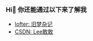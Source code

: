 <!--
 * @Description: Do not edit
 * @Version: 1.0.0
 * @Author: xiaona.li
 * @Date: 2023-01-09 15:45:51
 * @LastEditors: xiaona.li
 * @LastEditTime: 2023-01-09 16:21:44
-->
### Hi👋 你还能通过以下来了解我

- [lofter: 旧梦杂记](https://monkeydxn.lofter.com)
- [CSDN: Lee敢敢](https://blog.csdn.net/qq_47000934)

<!--
**MonkeyDxn/MonkeyDxn** is a ✨ _special_ ✨ repository because its `README.md` (this file) appears on your GitHub profile.

Here are some ideas to get you started:

- 🔭 I’m currently working on ...
- 🌱 I’m currently learning ...
- 👯 I’m looking to collaborate on ...
- 🤔 I’m looking for help with ...
- 💬 Ask me about ...
- 📫 How to reach me: ...
- 😄 Pronouns: ...
- ⚡ Fun fact: ...
-->
